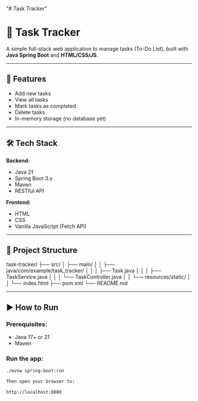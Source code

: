 "# Task Tracker" 
# 📝 Task Tracker

A simple full-stack web application to manage tasks (To-Do List), built with **Java Spring Boot** and **HTML/CSS/JS**.

---

## 🚀 Features

- Add new tasks
- View all tasks
- Mark tasks as completed
- Delete tasks
- In-memory storage (no database yet)

---

## 🛠 Tech Stack

**Backend:**
- Java 21
- Spring Boot 3.x
- Maven
- RESTful API

**Frontend:**
- HTML
- CSS
- Vanilla JavaScript (Fetch API)

---

## 📂 Project Structure

task-tracker/
├── src/
│ ├── main/
│ │ ├── java/com/example/task_tracker/
│ │ │ ├── Task.java
│ │ │ ├── TaskService.java
│ │ │ └── TaskController.java
│ │ └── resources/static/
│ │ └── index.html
├── pom.xml
└── README.md


---

## ▶️ How to Run

### Prerequisites:
- Java 17+ or 21
- Maven

### Run the app:
```bash
./mvnw spring-boot:run

Then open your browser to:

http://localhost:8080